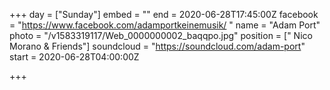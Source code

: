 +++
day = ["Sunday"]
embed = ""
end = 2020-06-28T17:45:00Z
facebook = "https://www.facebook.com/adamportkeinemusik/ "
name = "Adam Port"
photo = "/v1583319117/Web_0000000002_baqqpo.jpg"
position = [" Nico Morano & Friends"]
soundcloud = "https://soundcloud.com/adam-port"
start = 2020-06-28T04:00:00Z

+++
